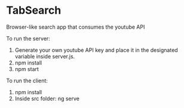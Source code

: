 # TabSearch
Browser-like search app that consumes the youtube API

To run the server: 
1. Generate your own youtube API key and place it in the designated variable inside server.js.
2. npm install
3. npm start

To run the client: 
1. npm install
2. Inside src folder: ng serve
